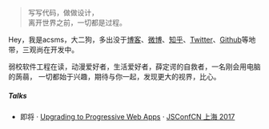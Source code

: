 > 写写代码，做做设计，  
> 离开世界之前，一切都是过程。

Hey，我是acsms，大二狗，多出没于[博客](https://seamusopen.github.io/)、[微博](weibo.com/seamusopen)、[知乎](https://www.zhihu.com/people/wang-xiao-ming-47-36/activities)、[Twitter](https://twitter.com/seamusopen/)、[Github](http://github.com/seamusopen)等地带，三观尚在开发中。

弱校软件工程在读，动漫爱好者，生活爱好者，薛定谔的自救者，一名刚会用电脑的蒟蒻，
一切都始于兴趣，期待与你一起，发现更大的视界，比心。

 


##### Talks

- 即将 · [Upgrading to Progressive Web Apps](http://2017.jsconf.cn/) · [JSConfCN 上海 2017](http://2017.jsconf.cn/)

